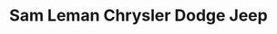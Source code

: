 ---
title: "Sam Leman Chrysler Dodge Jeep"
url: /morton/sam-leman-chrysler-dodge-jeep/
shop: Autohaus
---